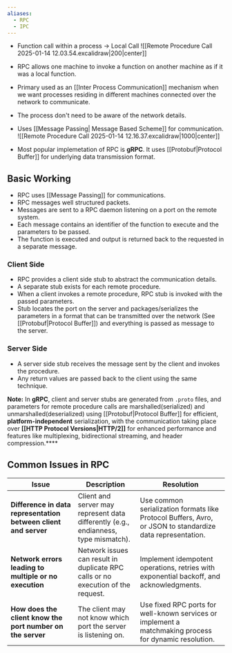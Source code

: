```yaml
---
aliases:
  - RPC
  - IPC
---
```

- Function call within a process -> Local Call
![[Remote Procedure Call 2025-01-14 12.03.54.excalidraw|200|center]]
- RPC allows one machine to invoke a function on another machine as if it was a local function.
- Primary used as an [[Inter Process Communication]] mechanism when we want processes residing in different machines connected over the network to communicate.
- The process don't need to be aware of the network details.
- Uses [[Message Passing| Message Based Scheme]] for communication.
![[Remote Procedure Call 2025-01-14 12.16.37.excalidraw|1000|center]]


- Most popular implemetation of RPC is **gRPC**. It uses [[Protobuf|Protocol Buffer]] for underlying data transmission format.

## Basic Working
- RPC uses [[Message Passing]] for communications.
- RPC messages  well structured packets.
- Messages are sent to a RPC daemon listening on a port on the remote system.
- Each message contains an identifier of the function to execute and the parameters to be passed.
- The function is executed and output is returned back to the requested in a separate message.
### Client Side
- RPC provides a client side stub to abstract the communication details.
- A separate stub exists for each remote procedure.
- When a client invokes a remote procedure, RPC stub is invoked with the passed parameters.
- Stub locates the port on the server and packages/serializes the parameters in a format that can be transmitted over the network (See [[Protobuf|Protocol Buffer]]) and everything is passed as message to the server.
### Server Side
- A server side stub receives the message sent by the client and invokes the procedure.
- Any return values are passed back to the client using the same technique.


**Note:** In **gRPC**, client and server stubs are generated from `.proto` files, and parameters for remote procedure calls are marshalled(serialized) and unmarshalled(deserialized) using [[Protobuf|Protocol Buffer]] for efficient, **platform-independent** serialization, with the communication taking place over **[[HTTP Protocol Versions|HTTP/2]]** for enhanced performance and features like multiplexing, bidirectional streaming, and header compression.****

## Common Issues in RPC

| **Issue**                              | **Description**                                                                   | **Resolution**                                                                                   |
|----------------------------------------|-----------------------------------------------------------------------------------|--------------------------------------------------------------------------------------------------|
| **Difference in data representation between client and server** | Client and server may represent data differently (e.g., endianness, type mismatch). | Use common serialization formats like Protocol Buffers, Avro, or JSON to standardize data representation. |
| **Network errors leading to multiple or no execution** | Network issues can result in duplicate RPC calls or no execution of the request.   | Implement idempotent operations, retries with exponential backoff, and acknowledgments.          |
| **How does the client know the port number on the server** | The client may not know which port the server is listening on.                     | Use fixed RPC ports for well-known services or implement a matchmaking process for dynamic resolution. |
